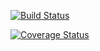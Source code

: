 [![Build Status](https://travis-ci.org/wolfbiker1/de.htwg.se.StadtLandFluss.svg?branch=feature%2FSE06-CI-Travis)](https://travis-ci.org/wolfbiker1/de.htwg.se.StadtLandFluss)


[![Coverage Status](https://coveralls.io/repos/github/wolfbiker1/de.htwg.se.StadtLandFluss/badge.svg)](https://coveralls.io/github/wolfbiker1/de.htwg.se.StadtLandFluss)